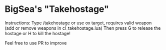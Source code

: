 # BigSea's "Takehostage"

Instructions:
Type /takehostage or use ox target, requires valid weapon (add or remove weapons in cl_takehostage.lua)
Then press G to release the hostage or H to kill the hostage!

Feel free to use PR to improve